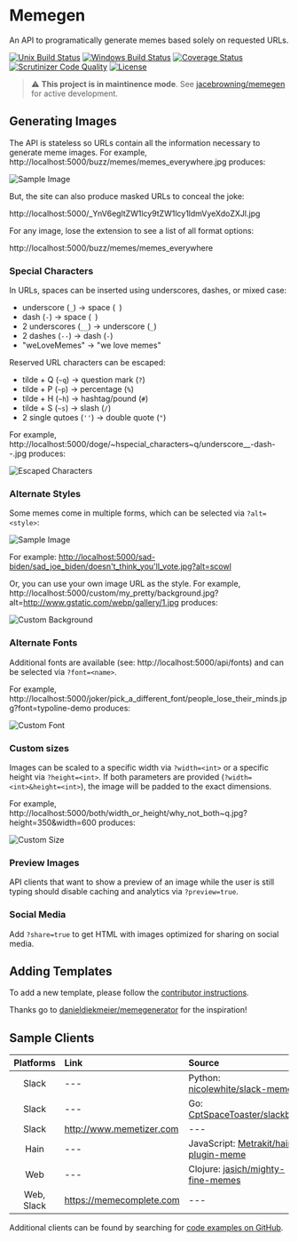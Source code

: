 # Memegen

An API to programatically generate memes based solely on requested URLs.

[![Unix Build Status](http://img.shields.io/travis/jacebrowning/memegen-flask/main.svg?label=unix)](https://travis-ci.org/jacebrowning/memegen-flask)
[![Windows Build Status](https://img.shields.io/appveyor/ci/jacebrowning/memegen-flask/main.svg?label=windows)](https://ci.appveyor.com/project/jacebrowning/memegen-flask)
[![Coverage Status](http://img.shields.io/coveralls/jacebrowning/memegen-flask/main.svg)](https://coveralls.io/r/jacebrowning/memegen-flask)
[![Scrutinizer Code Quality](http://img.shields.io/scrutinizer/g/jacebrowning/memegen-flask.svg)](https://scrutinizer-ci.com/g/jacebrowning/memegen-flask/?branch=main) 
[![License](https://img.shields.io/badge/license-mit-blue)](https://github.com/jacebrowning/memegen-flask/blob/main/LICENSE.md)

> :warning: **This project is in maintinence mode**. See [jacebrowning/memegen](https://github.com/jacebrowning/memegen) for active development.

<!--content-->

## Generating Images

The API is stateless so URLs contain all the information necessary to generate meme images. For example, http://localhost:5000/buzz/memes/memes_everywhere.jpg produces:

![Sample Image](docs/sample.jpg)

But, the site can also produce masked URLs to conceal the joke:

http://localhost:5000/_YnV6egltZW1lcy9tZW1lcy1ldmVyeXdoZXJl.jpg

For any image, lose the extension to see a list of all format options:

http://localhost:5000/buzz/memes/memes_everywhere

### Special Characters

In URLs, spaces can be inserted using underscores, dashes, or mixed case:

* underscore (`_`) → space (` `)
* dash (`-`) → space (` `)
* 2 underscores (`__`) → underscore (`_`)
* 2 dashes (`--`) → dash (`-`)
* "weLoveMemes" → "we love memes"

Reserved URL characters can be escaped:

* tilde + Q (`~q`) → question mark (`?`)
* tilde + P (`~p`) → percentage (`%`)
* tilde + H (`~h`) → hashtag/pound (`#`)
* tilde + S (`~s`) → slash (`/`)
* 2 single qutoes (`''`) → double quote (`"`)

For example, http://localhost:5000/doge/~hspecial_characters~q/underscore__-dash--.jpg produces:

![Escaped Characters](docs/escaped.jpg)

### Alternate Styles

Some memes come in multiple forms, which can be selected via `?alt=<style>`:

![Sample Image](docs/styles.png)

For example: [http://localhost:5000/sad-biden/sad_joe_biden/doesn't_think_you'll_vote.jpg?alt=scowl](http://localhost:5000/sad-biden/sad_joe_biden/doesn't_think_you'll_vote.jpg?alt=scowl)

Or, you can use your own image URL as the style. For example, http://localhost:5000/custom/my_pretty/background.jpg?alt=http://www.gstatic.com/webp/gallery/1.jpg produces:

![Custom Background](docs/custom.jpg)

### Alternate Fonts

Additional fonts are available (see: http://localhost:5000/api/fonts) and can be selected via `?font=<name>`.

For example, http://localhost:5000/joker/pick_a_different_font/people_lose_their_minds.jpg?font=typoline-demo produces:

![Custom Font](docs/font.jpg)

### Custom sizes

Images can be scaled to a specific width via `?width=<int>` or a specific height via `?height=<int>`. If both parameters are provided (`?width=<int>&height=<int>`), the image will be padded to the exact dimensions.

For example, http://localhost:5000/both/width_or_height/why_not_both~q.jpg?height=350&width=600 produces:

![Custom Size](docs/size.jpg)

### Preview Images

API clients that want to show a preview of an image while the user is still typing should disable caching and analytics via `?preview=true`.

### Social Media

Add `?share=true` to get HTML with images optimized for sharing on social media.

## Adding Templates

To add a new template, please follow the [contributor instructions](CONTRIBUTING.md).

Thanks go to [danieldiekmeier/memegenerator](https://github.com/danieldiekmeier/memegenerator) for the inspiration!

## Sample Clients

| Platforms | Link | Source |
| :-: | :-- | :-- |
| Slack | --- | Python: [nicolewhite/slack-meme](https://github.com/nicolewhite/slack-meme) | --- |
| Slack | --- | Go: [CptSpaceToaster/slackbot](https://github.com/CptSpaceToaster/slackbot) | --- |
| Slack | http://www.memetizer.com | --- |
| Hain | --- | JavaScript: [Metrakit/hain-plugin-meme](https://github.com/Metrakit/hain-plugin-meme) |
| Web | ---| Clojure: [jasich/mighty-fine-memes](https://github.com/jasich/mighty-fine-memes) |
| Web, Slack | https://memecomplete.com | --- |

Additional clients can be found by searching for [code examples on GitHub](https://github.com/search?o=desc&q=%22memegen.link%22+&ref=searchresults&s=indexed&type=Code&utf8=%E2%9C%93).
